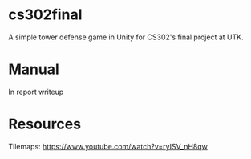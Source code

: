 # cs302final
A simple tower defense game in Unity for CS302's final project at UTK.

# Manual
In report writeup

# Resources
Tilemaps: https://www.youtube.com/watch?v=ryISV_nH8qw
